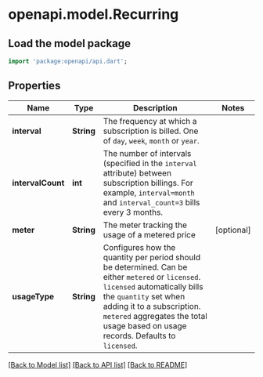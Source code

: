 # openapi.model.Recurring

## Load the model package
```dart
import 'package:openapi/api.dart';
```

## Properties
Name | Type | Description | Notes
------------ | ------------- | ------------- | -------------
**interval** | **String** | The frequency at which a subscription is billed. One of `day`, `week`, `month` or `year`. | 
**intervalCount** | **int** | The number of intervals (specified in the `interval` attribute) between subscription billings. For example, `interval=month` and `interval_count=3` bills every 3 months. | 
**meter** | **String** | The meter tracking the usage of a metered price | [optional] 
**usageType** | **String** | Configures how the quantity per period should be determined. Can be either `metered` or `licensed`. `licensed` automatically bills the `quantity` set when adding it to a subscription. `metered` aggregates the total usage based on usage records. Defaults to `licensed`. | 

[[Back to Model list]](../README.md#documentation-for-models) [[Back to API list]](../README.md#documentation-for-api-endpoints) [[Back to README]](../README.md)


